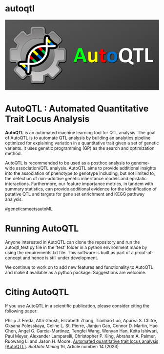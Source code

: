 # autoqtl

[![Logo](./docs/FinalLogo_Big.png)]()

AutoQTL : Automated Quantitative Trait Locus Analysis
==================================

**AutoQTL** is an automated machine learning tool for QTL analysis.
The goal of AutoQTL is to automate QTL analysis by building an analytics pipeline optimized for explaining variation in a quantitative trait given a set of genetic variants. It uses genetic programming (GP) as the search and optimization method. 

AutoQTL is recommended to be used as a posthoc analysis to genome-wide association/QTL analysis. AutoQTL aims to provide additional insights into the association of phenotype to genotype including, but not limited to, the detection of non-additive genetic inheritance models and epistatic interactions. Furthermore, our feature importance metrics, in tandem with summary statistics, can provide additional evidence for the identification of putative QTL and targets for gene set enrichment and KEGG pathway analysis. 

#geneticsmeetsautoML

Running AutoQTL
==================================
Anyone interested in AutoQTL can clone the repository and run the autoqtl_test.py file in the 'test' folder in a python environment made by using the requirements.txt file.
This software is built as part of a proof-of-concept and hence is still under development. 
 
We continue to work on to add new features and functionality to AutoQTL and make it available as a python package. 
Suggestions are welcome.

Citing AutoQTL
==================================
If you use AutoQTL in a scientific publication, please consider citing the following paper:

Philip J. Freda, Attri Ghosh, Elizabeth Zhang, Tianhao Luo, Apurva S. Chitre, Oksana Polesskaya, Celine L. St. Pierre, Jianjun Gao,
Connor D. Martin, Hao Chen, Angel G. Garcia-Martinez, Tengfei Wang, Wenyan Han, Keita Ishiwari, Paul Meyer, Alexander Lamparelli,
Christopher P. King, Abraham A. Palmer, Ruowang Li and Jason H. Moore. [Automated quantitative trait locus analysis (AutoQTL)](https://biodatamining.biomedcentral.com/articles/10.1186/s13040-023-00331-3). *BioData Mining* 16, Article number: 14 (2023)

